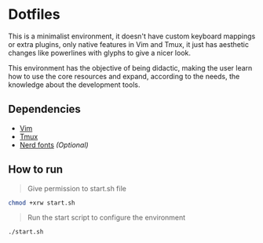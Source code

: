 # Dotfiles 

This is a minimalist environment, it doesn't have custom keyboard mappings or extra plugins,
only native features in Vim and Tmux, it just has aesthetic changes like powerlines with glyphs to give a nicer look.

This environment has the objective of being didactic, making the user learn how to use the core resources and expand,
according to the needs, the knowledge about the development tools.

## Dependencies
- [Vim](https://github.com/vim/vim)
- [Tmux](https://github.com/tmux/tmux/wiki)
- [Nerd fonts](https://github.com/ryanoasis/nerd-fonts) *(Optional)*

## How to run

> Give permission to start.sh file
```bash
chmod +xrw start.sh
```

> Run the start script to configure the environment
```bash
./start.sh
```
